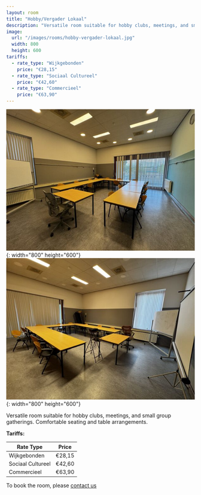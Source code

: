 ```yaml
---
layout: room
title: "Hobby/Vergader Lokaal"
description: "Versatile room suitable for hobby clubs, meetings, and small group gatherings. Comfortable seating and table arrangements."
image:
  url: "/images/rooms/hobby-vergader-lokaal.jpg"
  width: 800
  height: 600
tariffs:
  - rate_type: "Wijkgebonden"
    price: "€28,15"
  - rate_type: "Sociaal Cultureel"
    price: "€42,60"
  - rate_type: "Commercieel"
    price: "€63,90"
---
```


![Hobby/Vergader Lokaal](/images/rooms/hobbyzaal.jpg){: width="800" height="600"}
![Hobby/Vergader Lokaal 2](/images/rooms/vergaderzaal.jpg){: width="800" height="600"}

Versatile room suitable for hobby clubs, meetings, and small group gatherings. Comfortable seating and table arrangements.

**Tariffs:**

| Rate Type         | Price  |
| ----------------- | ------ |
| Wijkgebonden      | €28,15 |
| Sociaal Cultureel | €42,60 |
| Commercieel       | €63,90 |

To book the room, please [contact us](/contact)
